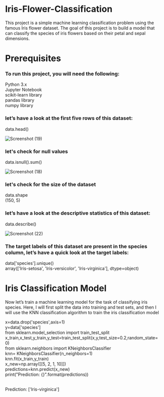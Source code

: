 # Iris-Flower-Classification
This project is a simple machine learning classification problem using the famous Iris flower dataset. The goal of this project is to build a model that can classify the species of iris flowers based on their petal and sepal dimensions.

# Prerequisites
<h3>To run this project, you will need the following:<br></h3>

Python 3.x<br>
Jupyter Notebook<br>
scikit-learn library<br>
pandas library<br>
numpy library<br>

<h3>let’s have a look at the first five rows of this dataset:</h3>
data.head()<br>

![Screenshot (19)](https://user-images.githubusercontent.com/110754364/235334893-272980ca-a9b9-4df4-9a3c-2ee521580231.png)

<h3>let's check for null values</h3>
data.isnull().sum()<br>

![Screenshot (18)](https://user-images.githubusercontent.com/110754364/235334953-f23a1bce-fc5b-4e5f-b3d9-1a52039ba67a.png)


<h3>let's check for the size of the dataset</h3>
data.shape<br>
(150, 5)<br>

<h3>let’s have a look at the descriptive statistics of this dataset:</h3>
data.describe()<br>

![Screenshot (22)](https://user-images.githubusercontent.com/110754364/235334956-e7e34e3d-0eb6-41b7-8ca6-beca0dcdbb95.png)

<h3>The target labels of this dataset are present in the species column, let’s have a quick look at the target labels:</h3>
data['species'].unique()<br>
array(['Iris-setosa', 'Iris-versicolor', 'Iris-virginica'], dtype=object)<br>

# Iris Classification Model
Now let’s train a machine learning model for the task of classifying iris species. Here, I will first split the data into training and test sets, and then I will use the KNN classification algorithm to train the iris classification model<br>

x=data.drop('species',axis=1)<br>
y=data['species']<br>
from sklearn.model_selection import train_test_split<br>
x_train,x_test,y_train,y_test=train_test_split(x,y,test_size=0.2,random_state=0)<br>
from sklearn.neighbors import KNeighborsClassifier<br>
knn= KNeighborsClassifier(n_neighbors=1)<br>
knn.fit(x_train,y_train)<br>
x_new=np.array([[5, 2, 1, 10]])<br>
predictions=knn.predict(x_new)<br>
print("Prediction: {}".format(predictions))<br><br>

Prediction: ['Iris-virginica']

